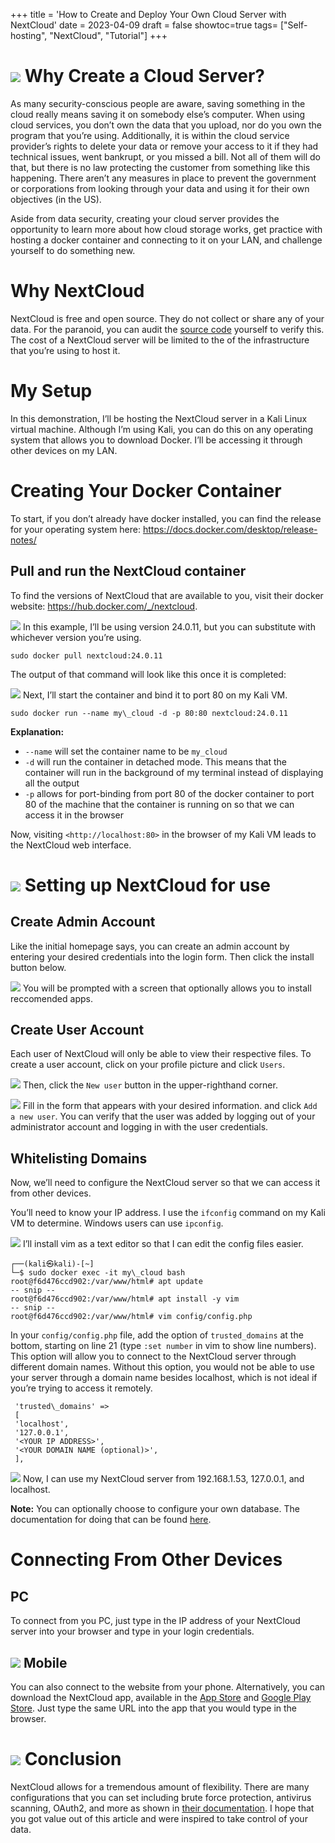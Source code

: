 +++
title = 'How to Create and Deploy Your Own Cloud Server with NextCloud'
date = 2023-04-09
draft = false
showtoc=true
tags= ["Self-hosting", "NextCloud", "Tutorial"]
+++

![](https://cdn-images-1.medium.com/max/800/0*-WVjY5h4EpphjjX7)
Why Create a Cloud Server?
==========================

As many security-conscious people are aware, saving something in the cloud really means saving it on somebody else’s computer. When using cloud services, you don’t own the data that you upload, nor do you own the program that you’re using. Additionally, it is within the cloud service provider’s rights to delete your data or remove your access to it if they had technical issues, went bankrupt, or you missed a bill. Not all of them will do that, but there is no law protecting the customer from something like this happening. There aren’t any measures in place to prevent the government or corporations from looking through your data and using it for their own objectives (in the US).

Aside from data security, creating your cloud server provides the opportunity to learn more about how cloud storage works, get practice with hosting a docker container and connecting to it on your LAN, and challenge yourself to do something new.

Why NextCloud
=============

NextCloud is free and open source. They do not collect or share any of your data. For the paranoid, you can audit the [source code](https://github.com/nextcloud) yourself to verify this. The cost of a NextCloud server will be limited to the of the infrastructure that you’re using to host it.

My Setup
========

In this demonstration, I’ll be hosting the NextCloud server in a Kali Linux virtual machine. Although I’m using Kali, you can do this on any operating system that allows you to download Docker. I’ll be accessing it through other devices on my LAN.

Creating Your Docker Container
==============================

To start, if you don’t already have docker installed, you can find the release for your operating system here: <https://docs.docker.com/desktop/release-notes/>

Pull and run the NextCloud container
------------------------------------

To find the versions of NextCloud that are available to you, visit their docker website: <https://hub.docker.com/_/nextcloud>.

![](https://cdn-images-1.medium.com/max/800/1*yVUBpaz7cPnubERvyi-o7w.png)
In this example, I’ll be using version 24.0.11, but you can substitute with whichever version you’re using.


```
sudo docker pull nextcloud:24.0.11
```
The output of that command will look like this once it is completed:

![](https://cdn-images-1.medium.com/max/800/1*GN-cYnfs54AiOogx8-NAQw.png)
Next, I’ll start the container and bind it to port 80 on my Kali VM.


```
sudo docker run --name my\_cloud -d -p 80:80 nextcloud:24.0.11 
```
**Explanation:**

* `--name` will set the container name to be `my_cloud`
* `-d` will run the container in detached mode. This means that the container will run in the background of my terminal instead of displaying all the output
* `-p` allows for port-binding from port 80 of the docker container to port 80 of the machine that the container is running on so that we can access it in the browser

Now, visiting `<http://localhost:80>` in the browser of my Kali VM leads to the NextCloud web interface.

![](https://cdn-images-1.medium.com/max/800/1*09ClzbW6QlZFUKeE8VCFqw.png)
Setting up NextCloud for use
============================

Create Admin Account
--------------------

Like the initial homepage says, you can create an admin account by entering your desired credentials into the login form. Then click the install button below.

![](https://cdn-images-1.medium.com/max/800/1*NCg8BFzJsn7Q8DSYJc22gw.png)
You will be prompted with a screen that optionally allows you to install reccomended apps.

Create User Account
-------------------

Each user of NextCloud will only be able to view their respective files. To create a user account, click on your profile picture and click `Users`.

![](https://cdn-images-1.medium.com/max/800/1*rpUr6mASFndr9leQFgxjSw.png)
Then, click the `New user` button in the upper-righthand corner.

![](https://cdn-images-1.medium.com/max/800/1*XZ6nK22WFx20KFCEcIweNg.png)
Fill in the form that appears with your desired information. and click `Add a new user`. You can verify that the user was added by logging out of your administrator account and logging in with the user credentials.

Whitelisting Domains
--------------------

Now, we’ll need to configure the NextCloud server so that we can access it from other devices.

You’ll need to know your IP address. I use the `ifconfig` command on my Kali VM to determine. Windows users can use `ipconfig`.

![](https://cdn-images-1.medium.com/max/800/1*EPZQQ90fBx0es5jESHsJQg.png)
I’ll install vim as a text editor so that I can edit the config files easier.


```
┌──(kali㉿kali)-[~]  
└─$ sudo docker exec -it my\_cloud bash   
root@f6d476ccd902:/var/www/html# apt update  
-- snip --  
root@f6d476ccd902:/var/www/html# apt install -y vim  
-- snip --  
root@f6d476ccd902:/var/www/html# vim config/config.php
```
In your `config/config.php` file, add the option of `trusted_domains` at the bottom, starting on line 21 (type `:set number` in vim to show line numbers). This option will allow you to connect to the NextCloud server through different domain names. Without this option, you would not be able to use your server through a domain name besides localhost, which is not ideal if you’re trying to access it remotely.


```
 'trusted\_domains' =>  
 [  
 'localhost',  
 '127.0.0.1',  
 '<YOUR IP ADDRESS>',  
 '<YOUR DOMAIN NAME (optional)>',  
 ],
```
![](https://cdn-images-1.medium.com/max/800/1*RFzQIvqVYLkE7HLgJ2eciA.png)
Now, I can use my NextCloud server from 192.168.1.53, 127.0.0.1, and localhost.

**Note:** You can optionally choose to configure your own database. The documentation for doing that can be found [here](https://docs.nextcloud.com/server/latest/admin_manual/configuration_database/linux_database_configuration.html).

Connecting From Other Devices
=============================

PC
--

To connect from you PC, just type in the IP address of your NextCloud server into your browser and type in your login credentials.

![](https://cdn-images-1.medium.com/max/800/1*YSMzF6AAy_s1ddUyTn1fRA.png)
Mobile
------

You can also connect to the website from your phone. Alternatively, you can download the NextCloud app, available in the [App Store](https://apps.apple.com/us/app/nextcloud/id1125420102) and [Google Play Store](https://apps.apple.com/us/app/nextcloud/id1125420102). Just type the same URL into the app that you would type in the browser.

![](https://cdn-images-1.medium.com/max/800/0*rXIb7WPys_Tqgbh_)
Conclusion
==========

NextCloud allows for a tremendous amount of flexibility. There are many configurations that you can set including brute force protection, antivirus scanning, OAuth2, and more as shown in [their documentation](https://docs.nextcloud.com/server/latest/admin_manual/configuration_server/index.html). I hope that you got value out of this article and were inspired to take control of your data.